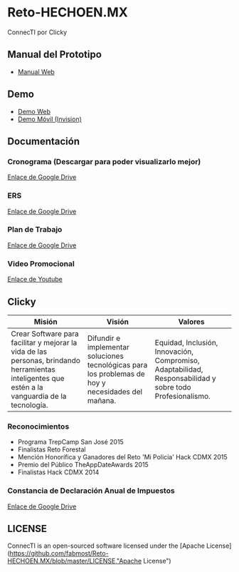 # Reto-HECHOEN.MX
ConnecTI por Clicky

## Manual del Prototipo
* [Manual Web](https://drive.google.com/open?id=11QLb1ulXxk1krsfV8xP4mrHzHoAnyY_xdQz9TxHC9gI)

## Demo
* [Demo Web](http://connecti.cl1cky.com/)
* [Demo Móvil (Invision)](https://invis.io/TP4RBAURC)

## Documentación

### Cronograma (Descargar para poder visualizarlo mejor)
[Enlace de Google Drive](https://drive.google.com/open?id=0B5ZfWWNAbYrNal81aERKVGxlN28)

### ERS
[Enlace de Google Drive](https://drive.google.com/open?id=1dsWx1sVtUPgxoPRI9qf_aR36GWFXodOCe5yS5On0sIs)

### Plan de Trabajo
[Enlace de Google Drive](https://drive.google.com/open?id=1ZHync54fUY1frp_vmoUuma2RwybquJReLUBofIDJzTI)

### Video Promocional
[Enlace de Youtube](https://youtu.be/18Fb05eWoXA)

## Clicky
| Misión     | Visión    | Valores |
|------------|-----------|---------|
|Crear Software para facilitar y mejorar la vida de las personas, brindando herramientas inteligentes que estén a la vanguardia de la tecnología.| Difundir e implementar soluciones tecnológicas para los problemas de hoy y necesidades del mañana.|Equidad, Inclusión, Innovación, Compromiso, Adaptabilidad, Responsabilidad y sobre todo Profesionalismo.|

### Reconocimientos 
* Programa TrepCamp San José 2015
* Finalistas Reto Forestal
* Mención Honorífica y Ganadores del Reto 'Mi Policia' Hack CDMX 2015
* Premio del Público TheAppDateAwards 2015
* Finalistas Hack CDMX 2014
 
### Constancia de Declaración Anual de Impuestos
[Enlace de Google Drive](https://drive.google.com/open?id=0B4d_GAiVrlp3eUlIdFJXaHJBOGc)

## LICENSE
ConnecTI is an open-sourced software licensed under the [Apache License](https://github.com/fabmost/Reto-HECHOEN.MX/blob/master/LICENSE,"Apache License")

